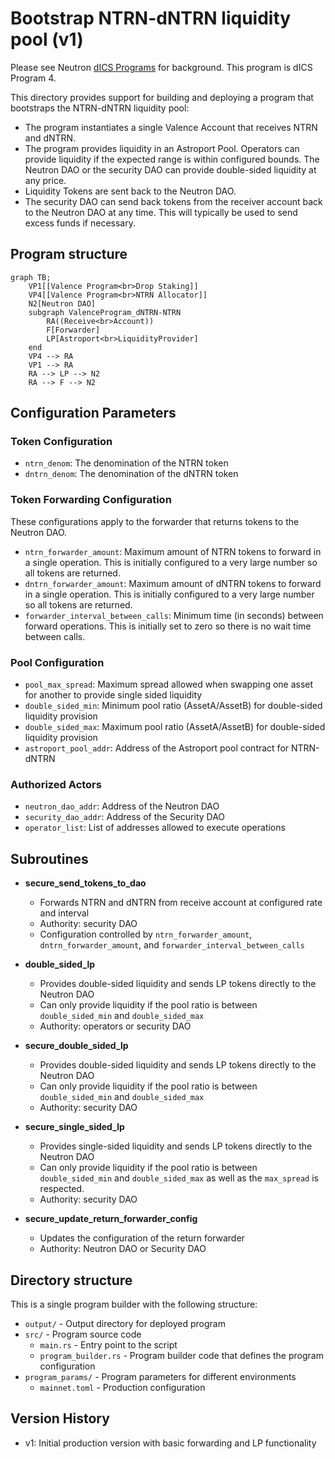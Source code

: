 # Bootstrap NTRN-dNTRN liquidity pool (v1)

Please see Neutron [dICS Programs](../../Neutron_dICS_Programs.md) for background. This program is dICS Program 4.

This directory provides support for building and deploying a program that bootstraps the NTRN-dNTRN liquidity pool:
- The program instantiates a single Valence Account that receives NTRN and dNTRN.
- The program provides liquidity in an Astroport Pool. Operators can provide liquidity if the expected range is within configured bounds. The Neutron DAO or the security DAO can provide double-sided liquidity at any price.
- Liquidity Tokens are sent back to the Neutron DAO.
- The security DAO can send back tokens from the receiver account back to the Neutron DAO at any time. This will typically be used to send excess funds if necessary.

## Program structure
```mermaid
graph TB;
	VP1[[Valence Program<br>Drop Staking]]
	VP4[[Valence Program<br>NTRN Allocator]]
	N2[Neutron DAO]
	subgraph ValenceProgram_dNTRN-NTRN
		RA((Receive<br>Account))
        F[Forwarder]
		LP[Astroport<br>LiquidityProvider]
	end
	VP4 --> RA
	VP1 --> RA
	RA --> LP --> N2
    RA --> F --> N2
```

## Configuration Parameters

### Token Configuration
- `ntrn_denom`: The denomination of the NTRN token
- `dntrn_denom`: The denomination of the dNTRN token

### Token Forwarding Configuration 

These configurations apply to the forwarder that returns tokens to the Neutron DAO.
- `ntrn_forwarder_amount`: Maximum amount of NTRN tokens to forward in a single operation. This is initially configured to a very large number so all tokens are returned.
- `dntrn_forwarder_amount`: Maximum amount of dNTRN tokens to forward in a single operation. This is initially configured to a very large number so all tokens are returned.
- `forwarder_interval_between_calls`: Minimum time (in seconds) between forward operations. This is initially set to zero so there is no wait time between calls.

### Pool Configuration
- `pool_max_spread`: Maximum spread allowed when swapping one asset for another to provide single sided liquidity
- `double_sided_min`: Minimum pool ratio (AssetA/AssetB) for double-sided liquidity provision
- `double_sided_max`: Maximum pool ratio (AssetA/AssetB) for double-sided liquidity provision
- `astroport_pool_addr`: Address of the Astroport pool contract for NTRN-dNTRN

### Authorized Actors
- `neutron_dao_addr`: Address of the Neutron DAO
- `security_dao_addr`: Address of the Security DAO
- `operator_list`: List of addresses allowed to execute operations

## Subroutines

- **secure_send_tokens_to_dao**
    - Forwards NTRN and dNTRN from receive account at configured rate and interval
    - Authority: security DAO
    - Configuration controlled by `ntrn_forwarder_amount`, `dntrn_forwarder_amount`, and `forwarder_interval_between_calls`

- **double_sided_lp**
    - Provides double-sided liquidity and sends LP tokens directly to the Neutron DAO
    - Can only provide liquidity if the pool ratio is between `double_sided_min` and `double_sided_max`
    - Authority: operators or security DAO

- **secure_double_sided_lp**
    - Provides double-sided liquidity and sends LP tokens directly to the Neutron DAO
    - Can only provide liquidity if the pool ratio is between `double_sided_min` and `double_sided_max`
    - Authority: security DAO

- **secure_single_sided_lp**
    - Provides single-sided liquidity and sends LP tokens directly to the Neutron DAO
    - Can only provide liquidity if the pool ratio is between `double_sided_min` and `double_sided_max` as well as the `max_spread` is respected.
    - Authority: security DAO

- **secure_update_return_forwarder_config**
    - Updates the configuration of the return forwarder
    - Authority: Neutron DAO or Security DAO

## Directory structure

This is a single program builder with the following structure:

- `output/` - Output directory for deployed program
- `src/` - Program source code
    - `main.rs` - Entry point to the script
    - `program_builder.rs` - Program builder code that defines the program configuration
- `program_params/` - Program parameters for different environments
    - `mainnet.toml` - Production configuration

## Version History

- v1: Initial production version with basic forwarding and LP functionality